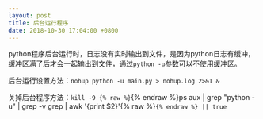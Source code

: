 ```yaml
---
layout: post
title: 后台运行程序
date: 2018-10-30 17:04:00 +0800
---
```


python程序后台运行时，日志没有实时输出到文件，是因为python日志有缓冲，缓冲区满了后才会一起输出到文件，通过`python -u`参数可以不使用缓冲区。

后台运行设置方法：`nohup python -u main.py > nohup.log 2>&1 &`

关掉后台程序方法：`kill -9 {% raw %}`{% endraw %}ps aux | grep "python -u" | grep -v grep | awk '{print $2}'{% raw %}`{% endraw %} || true`